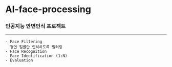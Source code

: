 # AI-face-processing
### 인공지능 안면인식 프로젝트
___

```
- Face Filtering
  정면 얼굴만 인식하도록 필터링
- Face Recognition
- Face Identification (1:N)
- Evaluation
```
